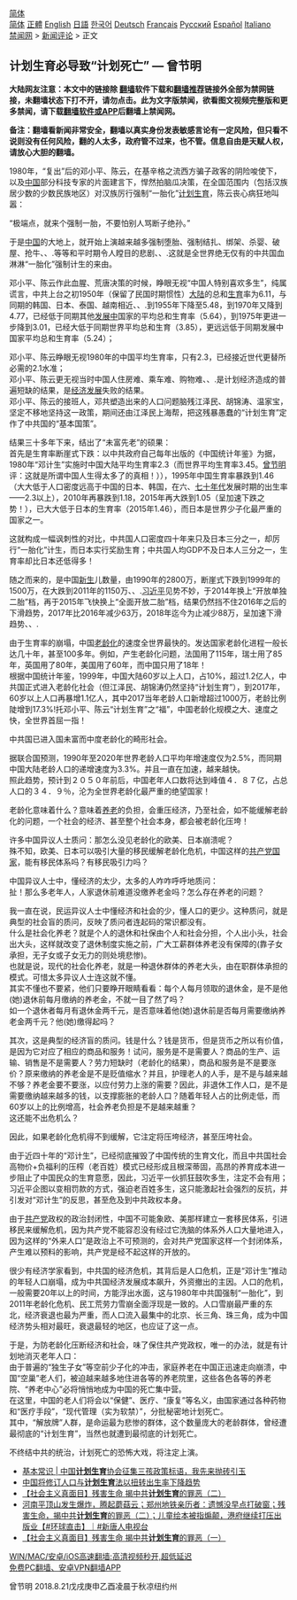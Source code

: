  <!-- 面包屑导航 --> <div class="breadcrumb"><!-- GTranslate: https://gtranslate.io/ -->  <div class="switcher notranslate">  <div class="selected">  <a href="#" onclick="return false;"> 简体</a>  </div>  <div class="option">  <a href="https://www.bannedbook.org" onclick="doGTranslate('zh-CN|zh-CN');jQuery('div.switcher div.selected a').html(jQuery(this).html());return false;" title="简体中文" class="nturl selected"> 简体</a>  <a href="https://www.bannedbook.org/zh-tw/" onclick="doGTranslate('zh-CN|zh-TW');jQuery('div.switcher div.selected a').html(jQuery(this).html());return false;" title="繁體中文" class="nturl"> 正體</a>  <a href="https://www.bannedbook.org/en/" onclick="doGTranslate('zh-CN|en');jQuery('div.switcher div.selected a').html(jQuery(this).html());return false;" title="English" class="nturl"> English</a>  <a href="https://www.bannedbook.org/ja/" onclick="doGTranslate('zh-CN|ja');jQuery('div.switcher div.selected a').html(jQuery(this).html());return false;" title="日本語" class="nturl"> 日語</a>  <a href="https://www.bannedbook.org/ko/" onclick="doGTranslate('zh-CN|ko');jQuery('div.switcher div.selected a').html(jQuery(this).html());return false;" title="한국어" class="nturl"> 한국어</a>  <a href="https://www.bannedbook.org/de/" onclick="doGTranslate('zh-CN|de');jQuery('div.switcher div.selected a').html(jQuery(this).html());return false;" title="Deutsch" class="nturl"> Deutsch</a>  <a href="https://www.bannedbook.org/fr/" onclick="doGTranslate('zh-CN|fr');jQuery('div.switcher div.selected a').html(jQuery(this).html());return false;" title="Français" class="nturl"> Français</a>  <a href="https://www.bannedbook.org/ru/" onclick="doGTranslate('zh-CN|ru');jQuery('div.switcher div.selected a').html(jQuery(this).html());return false;" title="Русский" class="nturl"> Русский</a>  <a href="https://www.bannedbook.org/es/" onclick="doGTranslate('zh-CN|es');jQuery('div.switcher div.selected a').html(jQuery(this).html());return false;" title="Español" class="nturl"> Español</a>  <a href="https://www.bannedbook.org/it/" onclick="doGTranslate('zh-CN|it');jQuery('div.switcher div.selected a').html(jQuery(this).html());return false;" title="Italiano" class="nturl"> Italiano</a>  </div>  </div>      <div class='breadcrumb-sub'><!-- Breadcrumb NavXT 6.3.0 --> <a href="https://www.bannedbook.org/" class="home">禁闻网</a> &gt; <a href="https://www.bannedbook.org/bnews/comments/" class="category">新闻评论</a> &gt; 正文</div></div><h2>计划生育必导致“计划死亡” — 曾节明</h2> <p class="notice"><b>大陆网友注意：本文中的链接除 <a href="https://github.com/bannedbook/fanqiang" >翻墙</a>软件下载和<a href="https://github.com/killgcd/justmysocks/blob/master/README.md">翻墙推荐</a>链接外全部为禁网链接，未翻墙状态下打不开，请勿点击。此为文字版禁闻，欲看图文视频完整版和更多禁闻，请下载<a href="https://github.com/bannedbook/fanqiang">翻墙软件或APP</a>后翻墙上禁闻网。</p><p>备注：翻墙看新闻非常安全，翻墙以真实身份发表敏感言论有一定风险，但只看不说则没有任何风险，翻的人太多，政府管不过来，也不管。信息自由是天赋人权，请放心大胆的翻墙。</b></p>  <div class="entry"> <p></p> <p>1980年，“复出”后的邓小平、陈云，在基辛格之流西方骗子政客的阴险唆使下，以及<span class='wp_keywordlink_affiliate'><a href="https://www.bannedbook.org/" title="中国" target="_blank">中国</a></span>部分科技专家的片面建言下，悍然拍脑瓜决策，在全国范围内（包括汉族居少数的少数民族地区）对汉族厉行强制“一胎化”<a href="https://www.bannedbook.org/bnews/tag/%e8%ae%a1%e5%88%92%e7%94%9f%e8%82%b2/" class="st_tag internal_tag" rel="tag" title="标签 计划生育 下的日志">计划生育</a>，陈云丧心病狂地叫嚣：</p> <p>“极端点，就来个强制一胎，不要怕别人骂断子绝孙。”</p> <p>于是<a href="https://www.bannedbook.org/bnews/tag/%E4%B8%AD%E5%9B%BD/" class="st_tag internal_tag" rel="tag" title="标签 中国 下的日志">中国</a>的大地上，就开始上演越来越多强制堕胎、强制结扎、绑架、杀婴、破屋、抢牛、、.等等和平时期令人瞠目的悲剧、、.这就是全世界绝无仅有的中共国血淋淋“一胎化”强制计生的来由。</p> <p>邓小平、陈云作此血腥、荒唐决策的时候，睁眼无视“中国人特别喜欢多生”，纯属谎言，中共上台之初1950年（保留了民国时期惯性）<span class='wp_keywordlink_affiliate'><a href="https://www.bannedbook.org/" title="大陆" target="_blank">大陆</a></span>的总和<a href="https://www.bannedbook.org/bnews/tag/%e7%94%9f%e8%82%b2/" class="st_tag internal_tag" rel="tag" title="标签 生育 下的日志">生育</a>率为6.11，与同期的韩国、日本、泰国、越南相近、、.到1955年下降至5.48，到1970年又降到4.77，已经低于同期其他<span class='wp_keywordlink'><a href="https://www.bannedbook.org/forum11/topic335.html" title="禁片：发展中出现的问题，只能靠发展解决？" target="_blank">发展中</a></span>国家的平均总和生育率（5.64），到1975年更进一步降到3.01，已经大低于同期世界平均总和生育（3.85），更远远低于同期发展中国家平均总和生育率（5.24）；</p> <p>邓小平、陈云睁眼无视1980年的中国平均生育率，只有2.3，已经接近世代更替所必需的2.1水准；<br /> 邓小平、陈云更无视当时中国人住房难、乘车难、购物难、、.是计划经济造成的普遍短缺的结果，是<span class='wp_keywordlink'><a href="https://www.bannedbook.org/forum2/topic869.html" title="宪政、法治和经济发展——走向市场经济的制度保障" target="_blank">经济发展</a></span>失败的结果。<br /> 邓小平、陈云的接班人，邓共塑造出来的人口问题脑残江泽民、胡锦涛、温家宝，坚定不移地坚持这一政策，期间还由江泽民上海帮，把这残暴愚蠢的“计划生育”定作了中共国的“基本国策”。</p>  <p>结果三十多年下来，结出了“未富先老”的硕果：<br /> 首先是生育率断崖式下跌：以中共政府自己每年出版的《中国统计年鉴》为据，1980年“邓计生”实施时中国大陆平均生育率2.3（而世界平均生育率3.45。<a href="https://www.bannedbook.org/bnews/tag/%e6%9b%be%e8%8a%82%e6%98%8e/" class="st_tag internal_tag" rel="tag" title="标签 曾节明 下的日志">曾节明</a>评：这就是所谓中国人生得太多了的真相！）），1995年中国生育率暴跌到1.46（大大低于人口密度远高于中国的日本、韩国，在六、<span class='wp_keywordlink'><a href="https://www.bannedbook.org/forum2/topic1112.html" title="北島、李陀主編： 七十年代" target="_blank">七十年代</a></span>发展时期的出生率——2.3以上），2010年再暴跌到1.18，2015年再大跌到1.05（呈加速下跌之势！），已大大低于日本的生育率（2015年1.46），而日本是世界少子化最严重的国家之一。</p> <p>这就构成一幅讽刺性的对比，中共国人口密度四十年来只及日本三分之一，却厉行“一胎化”计生，而日本实行奖励生育；中共国人均GDP不及日本人三分之一，生育率却比日本还低得多！</p> <p>随之而来的，是中国<span class='wp_keywordlink'><a href="https://www.bannedbook.org/forum2/topic1642.html" title="正见网《新生》" target="_blank">新生</a></span>儿数量，由1990年的2800万，断崖式下跌到1999年的1500万，在大跌到2011年的1150万、、.<a href="https://www.bannedbook.org/bnews/tag/%e4%b9%a0%e8%bf%91%e5%b9%b3/" class="st_tag internal_tag" rel="tag" title="标签 习近平 下的日志">习近平</a>见势不妙，于2014年换上“开放单独二胎”档，再于2015年飞快换上“全面开放二胎”档，结果仍然挡不住2016年之后的下滑趋势，2017年比2016年减少63万，2018年迄今为止减少88万，呈加速下滑趋势、、.</p> <p>由于生育率的崩塌，中国<a href="https://www.bannedbook.org/bnews/tag/%e8%80%81%e9%be%84%e5%8c%96/" class="st_tag internal_tag" rel="tag" title="标签 老龄化 下的日志">老龄化</a>的速度全世界最快的。发达国家老龄化进程一般长达几十年，甚至100多年。例如，产生老龄化问题，法国用了115年，瑞士用了85年，英国用了80年，美国用了60年，而中国只用了18年！<br /> 根据中国统计年鉴，1999年，中国大陆60岁以上人口，占10%，超过1.2亿人，中共国正式进入老龄化社会（但江泽民、胡锦涛仍然坚持“计划生育”），到2017年，60岁以上人口再暴增1.1亿人，其中2017当年老龄人口新增超过1000万，老龄比例陡增到17.3%!托邓小平、陈云“计划生育”之“福”，中国老龄化规模之大、速度之快，全世界首屈一指！</p> <p>中共国已进入国未富而中度老龄化的畸形社会。</p> <p>据联合国预测，1990年至2020年世界老龄人口平均年增速度仅为2.5%，而同期中国大陆老龄人口的递增速度为3.3%。并且一直在加速，越来越快。<br /> 照此趋势，预计到２０５０年前后，中国老年人口数将达到峰值４．８７亿，占总人口的３４．９％，沦为全世界老龄化最严重的绝望国家！</p>  <p>老龄化意味着什么？意味着<a href="https://www.bannedbook.org/bnews/tag/%E5%85%BB%E8%80%81/" class="st_tag internal_tag" rel="tag" title="标签 养老 下的日志">养老</a>的负担，会重压经济，乃至社会，如不能缓解老龄化的问题，一个社会的经济、甚至整个社会本身，都会被老龄化压垮！</p> <p>许多中国异议人士质问：那怎么没见老龄化的欧美、日本崩溃呢？<br /> 殊不知，欧美、日本可以吸引大量的移民缓解老龄化危机，中国这样的<a href="https://www.bannedbook.org/bnews/tag/%e5%85%b1%e4%ba%a7%e5%85%9a%e5%9b%bd%e5%ae%b6/" class="st_tag internal_tag" rel="tag" title="标签 共产党国家 下的日志">共产党国家</a>，能有移民体系吗？有移民吸引力吗？</p> <p>中国异议人士中，懂经济的太少，太多的人咋咋呼呼地质问：<br /> 扯！那么多老年人，人家退休前难道没缴养老金吗？怎么存在养老的问题？</p> <p>我一直在说，民运异议人士中懂经济和社会的少，懂人口的更少。这种质问，就是典型的社会盲的质问，反映了质问者连起码的常识都没有。<br /> 什么是社会化养老？就是个人的退休和社保由个人和社会分担，个人出小头，社会出大头，这样就改变了退休制度实施之前，广大工薪群体养老没有保障的(靠子女承担，无子女或子女无力的则处境悲惨)。<br /> 也就是说，现代的社会化养老，就是一种退休群体的养老大头，由在职群体承担的模式。可惜太多异议人士连这就不懂。<br /> 其实不懂也不要紧，他们只要睁开眼睛看看：每个人每月领取的退休金，是不是他(她)退休前每月缴纳的养老金，不就一目了然了吗？<br /> 如一个退休者每月有退休金两千元，是否意味着他(她)退休前是否每月需要缴纳养老金两千元？他(她)缴得起吗？</p> <p>其次，这是典型的经济盲的质问。钱是什么？钱是货币，但是货币之所以有价值，是因为它对应了相应的商品和服务！试问，服务是不是需要人？商品的生产、运输、销售是不是需要人？劳力短缺时（老龄化的结果），商品和服务是不是要涨价？原来缴纳的养老金是不是贬值缩水？并且，护理老人的人手，是不是与越来越不够？养老金要不要涨，以应付劳力上涨的需要？因此，非退休工作人口，是不是需要缴纳越来越多的钱，以支撑膨胀的老龄人口？随着年轻人占的比例走低，而60岁以上的比例增高，社会养老负担是不是越来越重？<br /> 这还能不出危机么？</p> <p>因此，如果老龄化危机得不到缓解，它注定将压垮经济，甚至压垮社会。</p>  <p>由于近四十年的“邓计生”，已经彻底摧毁了中国传统的生育文化，而且中共国社会高物价+负福利的压榨（老百姓）模式已经形成且根深蒂固，高昂的养育成本进一步阻止了中国民众的生育意愿，因此，习近平一伙抓狂鼓吹多生，注定不会有用；习近平企图以变相罚款的方式，强迫老百姓多生，这只能激起社会强烈的反抗，并引发对“邓计生”的反思，甚至危及到中共政权本身。</p> <p>由于<a href="https://www.bannedbook.org/bnews/tag/%e5%85%b1%e4%ba%a7%e5%85%9a/" class="st_tag internal_tag" rel="tag" title="标签 共产党 下的日志">共产党</a>政权的政治封闭性，中国不可能象欧、美那样建立一套移民体系，引进移民来缓解危机，因为共产党不能容忍没有经过它洗脑的体系外人口大量地进入，因为这样的“外来人口”是政治上不可预测的，会对共产党国家这样一个封闭体系，产生难以预料的影响，共产党是经不起这样的开放的。</p> <p>很少有经济学家看到，中共国的经济危机，其背后是人口危机，正是“邓计生”推动的年轻人口崩塌，成为中共国经济发展成本飙升，外资撤出的主因。人口的危机，一般需要20年以上的时间，方能浮出水面，这与1980年中共国强制“一胎化”，到2011年老龄化危机、民工荒劳力雪崩全面浮现是一致的。人口雪崩最严重的东北，经济衰退也最为严重，而人口流入最集中的北京、长三角、珠三角，成为中国经济势头相对最旺，衰退最轻的地区，也应证了这一点。</p> <p>于是，为防老龄化压断经济和社会，味了保住共产党政权，唯一的办法，就是有计划地消灭老年人口：<br /> 由于普遍的“独生子女”等空前少子化的冲击，家庭养老在中国正迅速走向崩溃，中国“空巢”老人们，被迫越来越多地住进各等的养老院里，这些各色各等的养老院、“养老中心”必将悄悄地成为中国的死亡集中营。<br /> 在这里，中国的老人们将会以“保健”、医疗、“康复”等名义，由国家通过各种药物和“医疗手段”，“现代管理（实为软禁）”，分批秘密地计划死亡。<br /> 其中，“解放牌”人群，是命运最为悲惨的群体，这个数量庞大的老龄群体，曾经遭最彻底的“计划生育”，当然也就遭到最彻底的计划死亡。</p> <p>不终结中共的统治，计划死亡的恐怖大戏，将注定上演。</p> <ul class='op-related-articles' title='相关阅读'> <li><a href='https://www.bannedbook.org/bnews/baitai/20210805/1600442.html' target='_blank'>基本常识 &#124; 中国<b>计划生育</b>协会征集三孩政策标语，我先来抛砖引玉</a></li> <li><a href='https://www.bannedbook.org/bnews/ssgc/20210729/1595977.html' target='_blank'>中国将修订人口与<b>计划生育</b>法以扭转出生率下降趋势</a></li> <li><a href='https://www.bannedbook.org/bnews/bannedvideo/20210722/1592303.html' target='_blank'>【社会主义真面目】残害生命 揭中共<b>计划生育</b>的罪恶（二）</a></li> <li><a href='https://www.bannedbook.org/bnews/bannedvideo/20210722/1592302.html' target='_blank'>河南平顶山发生爆炸，腾起蘑菇云；郑州地铁亲历者：遗憾没早点打破窗；残害生命，揭中共<b>计划生育</b>的罪恶（二）；儿童绘本被指煽颠，港府继续打压出版业【#环球直击】｜#新唐人电视台</a></li> <li><a href='https://www.bannedbook.org/bnews/bannedvideo/20210716/1587953.html' target='_blank'>【社会主义真面目】残害生命 揭中共<b>计划生育</b>的罪恶（一）</a></li> </ul> <p class="texttj"> <a href="https://github.com/bannedbook/fanqiang/wiki/V2ray%E6%9C%BA%E5%9C%BA" target="_blank">WIN/MAC/安卓/iOS高速翻墙:高清视频秒开,超低延迟</a><br/> <a href="https://github.com/bannedbook/fanqiang/wiki/%E7%A6%81%E9%97%BB%E7%BD%91%E5%AE%89%E5%8D%93%E7%BF%BB%E5%A2%99%E6%96%B0%E9%97%BBAPP" target="_blank">免费PC翻墙、安卓VPN翻墙APP</a></p> <p>曾节明 2018.8.21戊戌庚申乙酉凌晨于秋凉纽约州</p><a name='sharetosocial'></a>  <div style="margin-bottom:5px;padding-bottom:5px;clear:both"> <div id="archive-pix-1" class="banner-ads"> <!-- AuctionX Display platform tag START --> <div id="26318x728x90x621x_ADSLOT2" clicktrack="%%CLICK_URL_ESC%%"></div> <!-- AuctionX Display platform tag END --> </div> <div id="archive-pix-2" class="banner-ads"> <!-- AuctionX Display platform tag START --> <div id="26315x300x250x621x_ADSLOT2" clicktrack="%%CLICK_URL_ESC%%"></div> <!-- AuctionX Display platform tag END --> </div> </div>  <div id="archive-pix-1" class="banner-ads"> <!-- AuctionX Display platform tag START --> <div id="26318x728x90x621x_ADSLOT3" clicktrack="%%CLICK_URL_ESC%%"></div> <!-- AuctionX Display platform tag END --> </div> </div><!--END ENTRY--> 